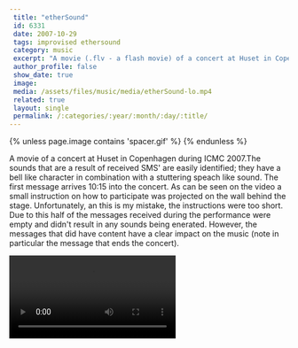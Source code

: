 ```yaml
---
 title: "etherSound"
 id: 6331
 date: 2007-10-29
 tags: improvised ethersound
 category: music
 excerpt: "A movie (.flv - a flash movie) of a concert at Huset in Copenhagen during ICMC 2007...."
 author_profile: false
 show_date: true
 image: 
 media: /assets/files/music/media/etherSound-lo.mp4
 related: true
 layout: single
 permalink: /:categories/:year/:month/:day/:title/
---
```

{% unless page.image contains 'spacer.gif' %}
{% endunless %}

A movie of a concert at Huset in Copenhagen during ICMC 2007.The sounds that are a result of received SMS' are easily identified; they have a bell like character in combination with a stuttering speach like sound. The first message arrives 10:15 into the concert. As can be seen on the video a small instruction on how to participate was projected on the wall behind the stage. Unfortunately, an this is my mistake, the instructions were too short. Due to this half of the messages received during the performance were empty and didn't result in any sounds being enerated. However, the messages that did have content have a clear impact on the music (note in particular the message that ends the concert).

![](/assets/files/music/media/etherSound-lo.mp4)
